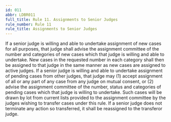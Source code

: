 ```yaml
---
id: 011
abbr: LDBR011
full_title: Rule 11. Assignments to Senior Judges
rule_number: Rule 11
rule_title: Assignments to Senior Judges
---
```


If a senior judge is willing and able to undertake assignment of new cases for all purposes,
that judge shall advise the assignment committee of the number and categories of new cases which
that judge is willing and able to undertake. New cases in the requested number in each category
shall then be assigned to that judge in the same manner as new cases are assigned to active judges.
If a senior judge is willing and able to undertake assignment of pending cases from other
judges, that judge may (1) accept assignment of all or any part of any case from any judge on mutual
consent, or (2) advise the assignment committee of the number, status and categories of pending
cases which that judge is willing to undertake. Such cases will be drawn by lot from current lists
provided to the assignment committee by the judges wishing to transfer cases under this rule. If a
senior judge does not terminate any action so transferred, it shall be reassigned to the transferor
judge.